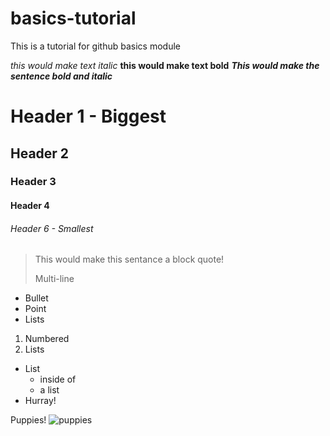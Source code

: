 # basics-tutorial
This is a tutorial for github basics module 

_this would make text italic_ 
**this would make text bold**
**_This would make the sentence bold and italic_**

# Header 1 - Biggest
## Header 2
### Header 3
#### Header 4 
###### Header 6 - Smallest

> This would make this sentance a block quote!
>
> Multi-line

* Bullet 
* Point 
* Lists 

1. Numbered
2. Lists 

* List
    * inside of 
    * a list
* Hurray! 

Puppies! 
![puppies](https://www.rd.com/wp-content/uploads/2021/03/GettyImages-1133605325-scaled-e1617227898456.jpg)
